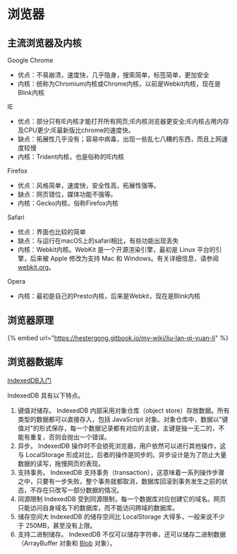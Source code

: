 # 浏览器

## 主流浏览器及内核

Google Chrome

* 优点：不易崩溃，速度快，几乎隐身，搜索简单，标签简单，更加安全
* 内核：统称为Chromium内核或Chrome内核，以前是Webkit内核，现在是Blink内核

IE

* 优点：部分只有IE内核才能打开所有网页;IE内核浏览器更安全;IE内核占用内存及CPU更少;IE最新版比chrome的速度快。
* 缺点：拓展性几乎没有；容易中病毒，出现一些乱七八糟的东西，而且上网速度较慢
* 内核：Trident内核，也是俗称的IE内核

Firefox

* 优点：风格简单，速度快，安全性高，拓展性强等。
* 缺点：网页错位，媒体功能不强等。
* 内核：Gecko内核，俗称Firefox内核

Safari

* 优点：界面也比较的简单
* 缺点：与运行在macOS上的safari相比，有些功能出现丢失
* 内核：Webkit内核。WebKit 是一个开源渲染引擎，最初是 Linux 平台的引擎，后来被 Apple 修改为支持 Mac 和 Windows。有关详细信息，请参阅[webkit.org](http://webkit.org/)。

Opera

* 内核：最初是自己的Presto内核，后来是Webkit，现在是Blink内核



## 浏览器原理

{% embed url="https://hestergong.gitbook.io/my-wiki/liu-lan-qi-yuan-li" %}



## 浏览器数据库

[IndexedDB入门](https://www.ruanyifeng.com/blog/2018/07/indexeddb.html)

IndexedDB 具有以下特点。

1. 键值对储存。 IndexedDB 内部采用对象仓库（object store）存放数据。所有类型的数据都可以直接存入，包括 JavaScript 对象。对象仓库中，数据以"键值对"的形式保存，每一个数据记录都有对应的主键，主键是独一无二的，不能有重复，否则会抛出一个错误。
2. 异步。 IndexedDB 操作时不会锁死浏览器，用户依然可以进行其他操作，这与 LocalStorage 形成对比，后者的操作是同步的。异步设计是为了防止大量数据的读写，拖慢网页的表现。
3. 支持事务。 IndexedDB 支持事务（transaction），这意味着一系列操作步骤之中，只要有一步失败，整个事务就都取消，数据库回滚到事务发生之前的状态，不存在只改写一部分数据的情况。
4. 同源限制 IndexedDB 受到同源限制，每一个数据库对应创建它的域名。网页只能访问自身域名下的数据库，而不能访问跨域的数据库。
5. 储存空间大 IndexedDB 的储存空间比 LocalStorage 大得多，一般来说不少于 250MB，甚至没有上限。
6. 支持二进制储存。 IndexedDB 不仅可以储存字符串，还可以储存二进制数据（ArrayBuffer 对象和 [Blob](http://www.semlinker.com/you-dont-know-blob/) 对象）。
